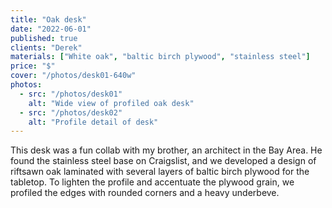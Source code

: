 ```yaml
---
title: "Oak desk"
date: "2022-06-01"
published: true
clients: "Derek"
materials: ["White oak", "baltic birch plywood", "stainless steel"]
price: "$"
cover: "/photos/desk01-640w"
photos:
  - src: "/photos/desk01"
    alt: "Wide view of profiled oak desk"
  - src: "/photos/desk02"
    alt: "Profile detail of desk"
---
```


This desk was a fun collab with my brother, an architect in the Bay Area. He found the stainless steel base on Craigslist, and we developed a design of riftsawn oak laminated with several layers of baltic birch plywood for the tabletop. To lighten the profile and accentuate the plywood grain, we profiled the edges with rounded corners and a heavy underbeve.
